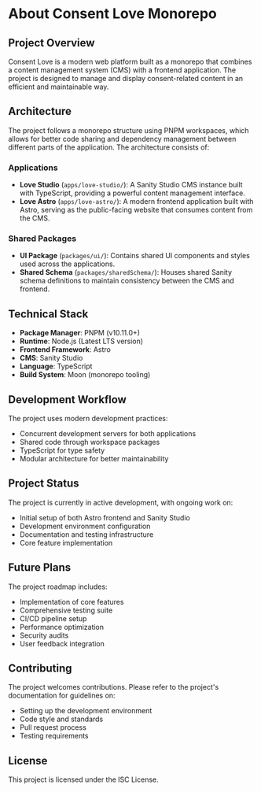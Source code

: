 # About Consent Love Monorepo

## Project Overview
Consent Love is a modern web platform built as a monorepo that combines a content management system (CMS) with a frontend application. The project is designed to manage and display consent-related content in an efficient and maintainable way.

## Architecture
The project follows a monorepo structure using PNPM workspaces, which allows for better code sharing and dependency management between different parts of the application. The architecture consists of:

### Applications
- **Love Studio** (`apps/love-studio/`): A Sanity Studio CMS instance built with TypeScript, providing a powerful content management interface.
- **Love Astro** (`apps/love-astro/`): A modern frontend application built with Astro, serving as the public-facing website that consumes content from the CMS.

### Shared Packages
- **UI Package** (`packages/ui/`): Contains shared UI components and styles used across the applications.
- **Shared Schema** (`packages/sharedSchema/`): Houses shared Sanity schema definitions to maintain consistency between the CMS and frontend.

## Technical Stack
- **Package Manager**: PNPM (v10.11.0+)
- **Runtime**: Node.js (Latest LTS version)
- **Frontend Framework**: Astro
- **CMS**: Sanity Studio
- **Language**: TypeScript
- **Build System**: Moon (monorepo tooling)

## Development Workflow
The project uses modern development practices:
- Concurrent development servers for both applications
- Shared code through workspace packages
- TypeScript for type safety
- Modular architecture for better maintainability

## Project Status
The project is currently in active development, with ongoing work on:
- Initial setup of both Astro frontend and Sanity Studio
- Development environment configuration
- Documentation and testing infrastructure
- Core feature implementation

## Future Plans
The project roadmap includes:
- Implementation of core features
- Comprehensive testing suite
- CI/CD pipeline setup
- Performance optimization
- Security audits
- User feedback integration

## Contributing
The project welcomes contributions. Please refer to the project's documentation for guidelines on:
- Setting up the development environment
- Code style and standards
- Pull request process
- Testing requirements

## License
This project is licensed under the ISC License. 